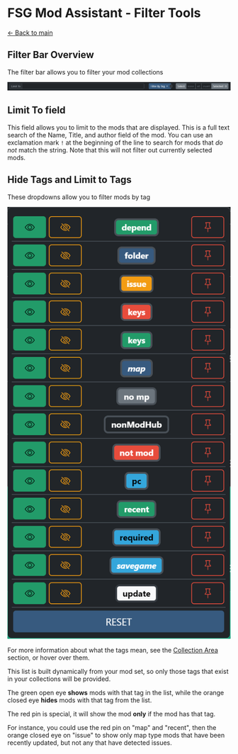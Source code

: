 # FSG Mod Assistant - Filter Tools

[← Back to main](index.html)

## Filter Bar Overview

The filter bar allows you to filter your mod collections

![Alt text](img340/main-window-part-mod-filter.png)

## Limit To field

This field allows you to limit to the mods that are displayed. This is a full text search of the Name, Title, and author field of the mod.  You can use an exclamation mark `!` at the beginning of the line to search for mods that *do not* match the string.  Note that this will not filter out currently selected mods.

## Hide Tags and Limit to Tags

These dropdowns allow you to filter mods by tag

![Alt text](img340/hide-limit-tags.png)

For more information about what the tags mean, see the [Collection Area](mods.html) section, or hover over them.

This list is built dynamically from your mod set, so only those tags that exist in your collections will be provided.

The green open eye __shows__ mods with that tag in the list, while the orange closed eye __hides__ mods with that tag from the list.

The red pin is special, it will show the mod __only__ if the mod has that tag.

For instance, you could use the red pin on "map" and "recent", then the orange closed eye on "issue" to show only map type mods that have been recently updated, but not any that have detected issues.
